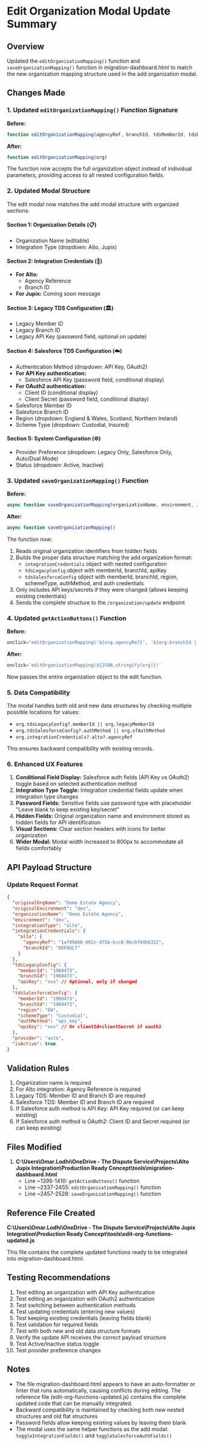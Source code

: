 # Edit Organization Modal Update Summary

## Overview
Updated the `editOrganizationMapping()` function and `saveOrganizationMapping()` function in migration-dashboard.html to match the new organization mapping structure used in the add organization modal.

## Changes Made

### 1. Updated `editOrganizationMapping()` Function Signature
**Before:**
```javascript
function editOrganizationMapping(agencyRef, branchId, tdsMemberId, tdsBranchId, memberName, isActive, provider)
```

**After:**
```javascript
function editOrganizationMapping(org)
```

The function now accepts the full organization object instead of individual parameters, providing access to all nested configuration fields.

### 2. Updated Modal Structure

The edit modal now matches the add modal structure with organized sections:

#### Section 1: Organization Details (📋)
- Organization Name (editable)
- Integration Type (dropdown: Alto, Jupix)

#### Section 2: Integration Credentials (🔌)
- **For Alto:**
  - Agency Reference
  - Branch ID
- **For Jupix:** Coming soon message

#### Section 3: Legacy TDS Configuration (🏛️)
- Legacy Member ID
- Legacy Branch ID
- Legacy API Key (password field, optional on update)

#### Section 4: Salesforce TDS Configuration (☁️)
- Authentication Method (dropdown: API Key, OAuth2)
- **For API Key authentication:**
  - Salesforce API Key (password field, conditional display)
- **For OAuth2 authentication:**
  - Client ID (conditional display)
  - Client Secret (password field, conditional display)
- Salesforce Member ID
- Salesforce Branch ID
- Region (dropdown: England & Wales, Scotland, Northern Ireland)
- Scheme Type (dropdown: Custodial, Insured)

#### Section 5: System Configuration (⚙️)
- Provider Preference (dropdown: Legacy Only, Salesforce Only, Auto/Dual Mode)
- Status (dropdown: Active, Inactive)

### 3. Updated `saveOrganizationMapping()` Function

**Before:**
```javascript
async function saveOrganizationMapping(organizationName, environment, integrationType)
```

**After:**
```javascript
async function saveOrganizationMapping()
```

The function now:
1. Reads original organization identifiers from hidden fields
2. Builds the proper data structure matching the add organization format:
   - `integrationCredentials` object with nested configuration
   - `tdsLegacyConfig` object with memberId, branchId, apiKey
   - `tdsSalesforceConfig` object with memberId, branchId, region, schemeType, authMethod, and auth credentials
3. Only includes API keys/secrets if they were changed (allows keeping existing credentials)
4. Sends the complete structure to the `/organization/update` endpoint

### 4. Updated `getActionButtons()` Function

**Before:**
```javascript
onclick="editOrganizationMapping('${org.agencyRef}', '${org.branchId || 'DEFAULT'}', '${org.tdsMemberId || ''}', '${org.tdsBranchId || ''}', '${escapedName}', ${isActive}, '${org.provider || 'current'}')"
```

**After:**
```javascript
onclick='editOrganizationMapping(${JSON.stringify(org)})'
```

Now passes the entire organization object to the edit function.

### 5. Data Compatibility

The modal handles both old and new data structures by checking multiple possible locations for values:
- `org.tdsLegacyConfig?.memberId || org.legacyMemberId`
- `org.tdsSalesforceConfig?.authMethod || org.sfAuthMethod`
- `org.integrationCredentials?.alto?.agencyRef`

This ensures backward compatibility with existing records.

### 6. Enhanced UX Features

1. **Conditional Field Display:** Salesforce auth fields (API Key vs OAuth2) toggle based on selected authentication method
2. **Integration Type Toggle:** Integration credential fields update when integration type changes
3. **Password Fields:** Sensitive fields use password type with placeholder "Leave blank to keep existing key/secret"
4. **Hidden Fields:** Original organization name and environment stored as hidden fields for API identification
5. **Visual Sections:** Clear section headers with icons for better organization
6. **Wider Modal:** Modal width increased to 800px to accommodate all fields comfortably

## API Payload Structure

### Update Request Format
```json
{
  "originalOrgName": "Demo Estate Agency",
  "originalEnvironment": "dev",
  "organizationName": "Demo Estate Agency",
  "environment": "dev",
  "integrationType": "alto",
  "integrationCredentials": {
    "alto": {
      "agencyRef": "1af89d60-662c-475b-bcc8-9bcbf04b6322",
      "branchId": "DEFAULT"
    }
  },
  "tdsLegacyConfig": {
    "memberId": "1960473",
    "branchId": "1960473",
    "apiKey": "xxx" // Optional, only if changed
  },
  "tdsSalesforceConfig": {
    "memberId": "1960473",
    "branchId": "1960473",
    "region": "EW",
    "schemeType": "Custodial",
    "authMethod": "api_key",
    "apiKey": "xxx" // Or clientId+clientSecret if oauth2
  },
  "provider": "auto",
  "isActive": true
}
```

## Validation Rules

1. Organization name is required
2. For Alto integration: Agency Reference is required
3. Legacy TDS: Member ID and Branch ID are required
4. Salesforce TDS: Member ID and Branch ID are required
5. If Salesforce auth method is API Key: API Key required (or can keep existing)
6. If Salesforce auth method is OAuth2: Client ID and Secret required (or can keep existing)

## Files Modified

1. **C:\Users\Omar.Lodhi\OneDrive - The Dispute Service\Projects\Alto Jupix Integration\Production Ready Concept\tools\migration-dashboard.html**
   - Line ~1395-1410: `getActionButtons()` function
   - Line ~2337-2455: `editOrganizationMapping()` function
   - Line ~2457-2528: `saveOrganizationMapping()` function

## Reference File Created

**C:\Users\Omar.Lodhi\OneDrive - The Dispute Service\Projects\Alto Jupix Integration\Production Ready Concept\tools\edit-org-functions-updated.js**

This file contains the complete updated functions ready to be integrated into migration-dashboard.html.

## Testing Recommendations

1. Test editing an organization with API Key authentication
2. Test editing an organization with OAuth2 authentication
3. Test switching between authentication methods
4. Test updating credentials (entering new values)
5. Test keeping existing credentials (leaving fields blank)
6. Test validation for required fields
7. Test with both new and old data structure formats
8. Verify the update API receives the correct payload structure
9. Test Active/Inactive status toggle
10. Test provider preference changes

## Notes

- The file migration-dashboard.html appears to have an auto-formatter or linter that runs automatically, causing conflicts during editing. The reference file (edit-org-functions-updated.js) contains the complete updated code that can be manually integrated.
- Backward compatibility is maintained by checking both new nested structures and old flat structures
- Password fields allow keeping existing values by leaving them blank
- The modal uses the same helper functions as the add modal: `toggleIntegrationFields()` and `toggleSalesforceAuthFields()`
